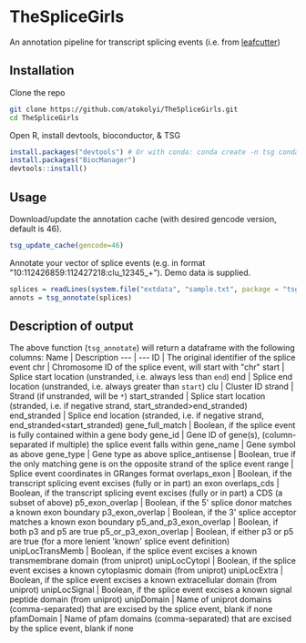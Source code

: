 # TheSpliceGirls
An annotation pipeline for transcript splicing events (i.e. from [leafcutter](https://davidaknowles.github.io/leafcutter/))
## Installation
Clone the repo
```bash
git clone https://github.com/atokolyi/TheSpliceGirls.git
cd TheSpliceGirls
```
Open R, install devtools, bioconductor, & TSG
```R
install.packages("devtools") # Or with conda: conda create -n tsg conda-forge::r-devtools; conda activate tsg;
install.packages("BiocManager")
devtools::install()
```
## Usage
Download/update the annotation cache (with desired gencode version, default is 46).
```R
tsg_update_cache(gencode=46)
```
Annotate your vector of splice events (e.g. in format "10:112426859:112427218:clu_12345_+"). Demo data is supplied.
```R
splices = readLines(system.file("extdata", "sample.txt", package = "tsg"))
annots = tsg_annotate(splices)
```
## Description of output
The above function (`tsg_annotate`) will return a dataframe with the following columns:
Name | Description
--- | ---
ID | The original identifier of the splice event
chr | Chromosome ID of the splice event, will start with "chr"
start | Splice start location (unstranded, i.e. always less than `end`)
end | Splice end location (unstranded, i.e. always greater than `start`)
clu | Cluster ID
strand | Strand (if unstranded, will be `*`)
start_stranded | Splice start location (stranded, i.e. if negative strand, start_stranded>end_stranded)
end_stranded | Splice end location (stranded, i.e. if negative strand, end_stranded<start_stranded)
gene_full_match | Boolean, if the splice event is fully contained within a gene body
gene_id | Gene ID of gene(s), (column-separated if multiple) the splice event falls within
gene_name | Gene symbol as above
gene_type | Gene type as above
splice_antisense | Boolean, true if the only matching gene is on the opposite strand of the splice event
range | Splice event coordinates in GRanges format
overlaps_exon | Boolean, if the transcript splicing event excises (fully or in part) an exon
overlaps_cds | 	Boolean, if the transcript splicing event excises (fully or in part) a CDS (a subset of above)
p5_exon_overlap	| Boolean, if the 5' splice donor matches a known exon boundary
p3_exon_overlap	| Boolean, if the 3' splice acceptor matches a known exon boundary
p5_and_p3_exon_overlap | Boolean, if both p3 and p5 are true
p5_or_p3_exon_overlap | Boolean, if either p3 or p5 are true (for a more lenient 'known' splice event definition)
unipLocTransMemb | Boolean, if the splice event excises a known transmembrane domain (from uniprot)
unipLocCytopl | Boolean, if the splice event excises a known cytoplasmic domain (from uniprot)
unipLocExtra | Boolean, if the splice event excises a known extracellular domain (from uniprot)
unipLocSignal | Boolean, if the splice event excises a known signal peptide domain (from uniprot)
unipDomain | Name of uniprot domains (comma-separated) that are excised by the splice event, blank if none
pfamDomain | Name of pfam domains (comma-separated) that are excised by the splice event, blank if none